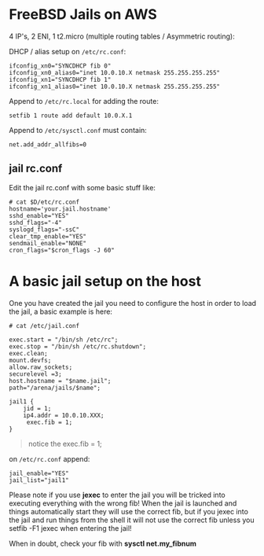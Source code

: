 FreeBSD Jails on AWS
====================

4 IP's, 2 ENI, 1 t2.micro (multiple routing tables / Asymmetric routing):

DHCP / alias setup on ``/etc/rc.conf``:

    ifconfig_xn0="SYNCDHCP fib 0"
    ifconfig_xn0_alias0="inet 10.0.10.X netmask 255.255.255.255"
    ifconfig_xn1="SYNCDHCP fib 1"
    ifconfig_xn1_alias0="inet 10.0.10.X netmask 255.255.255.255"


Append to  ``/etc/rc.local``  for adding the route:

    setfib 1 route add default 10.0.X.1


Append to  ``/etc/sysctl.conf`` must contain:

    net.add_addr_allfibs=0


jail rc.conf
------------

Edit the jail rc.conf with some basic stuff like:

    # cat $D/etc/rc.conf
    hostname='your.jail.hostname'
    sshd_enable="YES"
    sshd_flags="-4"
    syslogd_flags="-ssC"
    clear_tmp_enable="YES"
    sendmail_enable="NONE"
    cron_flags="$cron_flags -J 60"

A basic jail setup on the host
==============================

One you have created the jail you need to configure the host in order to load the jail, a basic example is here:

    # cat /etc/jail.conf

    exec.start = "/bin/sh /etc/rc";
    exec.stop = "/bin/sh /etc/rc.shutdown";
    exec.clean;
    mount.devfs;
    allow.raw_sockets;
    securelevel =3;
    host.hostname = "$name.jail";
    path="/arena/jails/$name";

    jail1 {
        jid = 1;
        ip4.addr = 10.0.10.XXX;
         exec.fib = 1;
    }

> notice the exec.fib = 1;

on ``/etc/rc.conf`` append:

    jail_enable="YES"
    jail_list="jail1"

Please note if you use **jexec** to enter the jail you will be tricked into
executing everything with the wrong fib!
When the jail is launched and things automatically start they will use the
correct fib, but if you jexec into the jail and run things from the shell it
will not use the correct fib unless you setfib -F1 jexec when entering the jail!

When in doubt, check your fib with **sysctl net.my_fibnum**
